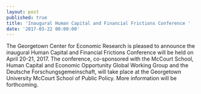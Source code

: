 ```yaml
---
layout: post
published: true
title: 'Inaugural Human Capital and Financial Frictions Conference '
date: '2017-03-22 00:00:00'
---
```

The Georgetown Center for Economic Research is pleased to announce the inaugural Human Capital and Financial Frictions Conference will be held on April 20-21, 2017. The conference, co-sponsored with the McCourt School, Human Capital and Economic Opportunity Global Working Group and the Deutsche Forschungsgemeinschaft, will take place at the Georgetown University McCourt School of Public Policy. More information will be forthcoming.
